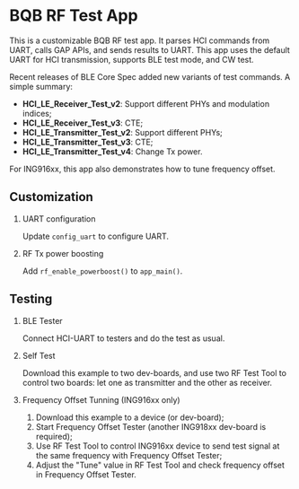 # BQB RF Test App

This is a customizable BQB RF test app. It parses HCI commands from UART, calls GAP APIs, and sends
results to UART. This app uses the default UART for HCI transmission, supports BLE test mode, and CW test.

Recent releases of BLE Core Spec added new variants of test commands. A simple summary:

* **HCI_LE_Receiver_Test_v2**: Support different PHYs and modulation indices;
* **HCI_LE_Receiver_Test_v3**: CTE;
* **HCI_LE_Transmitter_Test_v2**: Support different PHYs;
* **HCI_LE_Transmitter_Test_v3**: CTE;
* **HCI_LE_Transmitter_Test_v4**: Change Tx power.

For ING916xx, this app also demonstrates how to tune frequency offset.
## Customization

1. UART configuration

    Update `config_uart` to configure UART.

1. RF Tx power boosting

    Add `rf_enable_powerboost()` to `app_main()`.

## Testing

1. BLE Tester

    Connect HCI-UART to testers and do the test as usual.

1. Self Test

    Download this example to two dev-boards, and use two RF Test Tool to control two boards: let one
    as transmitter and the other as receiver.

1. Frequency Offset Tunning (ING916xx only)

    1. Download this example to a device (or dev-board);
    2. Start Frequency Offset Tester (another ING918xx dev-board is required);
    3. Use RF Test Tool to control ING916xx device to send test signal
       at the same frequency with Frequency Offset Tester;
    4. Adjust the "Tune" value in RF Test Tool and check frequency offset
       in Frequency Offset Tester.